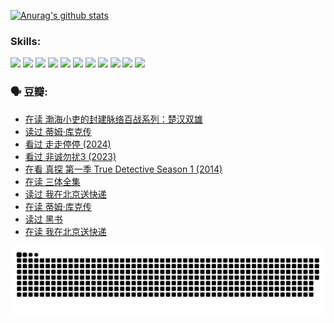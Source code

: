 
[![Anurag's github stats](https://github-readme-stats.vercel.app/api?username=w940853815)](https://github.com/anuraghazra/github-readme-stats)

### Skills:

<code><img height="32" src="https://cdn.jsdelivr.net/npm/simple-icons@v5/icons/python.svg"></code>
<code><img height="32" src="https://cdn.jsdelivr.net/npm/simple-icons@v5/icons/javascript.svg"></code>
<code><img height="32" src="https://cdn.jsdelivr.net/npm/simple-icons@v5/icons/django.svg"></code>
<code><img height="32" src="https://cdn.jsdelivr.net/npm/simple-icons@v5/icons/flask.svg"></code>
<code><img height="32" src="https://cdn.jsdelivr.net/npm/simple-icons@v5/icons/vuetify.svg"></code>
<code><img height="32" src="https://cdn.jsdelivr.net/npm/simple-icons@v5/icons/git.svg"></code>
<code><img height="32" src="https://cdn.jsdelivr.net/npm/simple-icons@v5/icons/docker.svg"></code>
<code><img height="32" src="https://cdn.jsdelivr.net/npm/simple-icons@v5/icons/postgresql.svg"></code>
<code><img height="32" src="https://cdn.jsdelivr.net/npm/simple-icons@v5/icons/elasticsearch.svg"></code>
<code><img height="32" src="https://cdn.jsdelivr.net/npm/simple-icons@v5/icons/macos.svg"></code>
<code><img height="32" src="https://cdn.jsdelivr.net/npm/simple-icons@v5/icons/linux.svg"></code>

### 🗣 豆瓣:

<!-- DOUBAN-ACTIVITIES:START -->
- [在读 渤海小吏的封建脉络百战系列：楚汉双雄](https://www.douban.com/people/136069238/status/4700950146/?_i=24812621)
- [读过 蒂姆·库克传](https://www.douban.com/people/136069238/status/4700949869/?_i=24812621)
- [看过 走走停停‎ (2024)](https://www.douban.com/people/136069238/status/4684430230/?_i=24812621)
- [看过 非诚勿扰3‎ (2023)](https://www.douban.com/people/136069238/status/4676324100/?_i=24812621)
- [在看 真探 第一季 True Detective Season 1‎ (2014)](https://www.douban.com/people/136069238/status/4673382852/?_i=24812621)
- [在读 三体全集](https://www.douban.com/people/136069238/status/4672842521/?_i=24812621)
- [读过 我在北京送快递](https://www.douban.com/people/136069238/status/4672842036/?_i=24812621)
- [在读 蒂姆·库克传](https://www.douban.com/people/136069238/status/4663517053/?_i=24812621)
- [读过 黑书](https://www.douban.com/people/136069238/status/4663516022/?_i=24812621)
- [在读 我在北京送快递](https://www.douban.com/people/136069238/status/4658098365/?_i=24812621)
<!-- DOUBAN-ACTIVITIES:END -->


![Snake animation](https://raw.githubusercontent.com/w940853815/w940853815/output/github-contribution-grid-snake.svg)

<!--
**w940853815/w940853815** is a ✨ _special_ ✨ repository because its `README.md` (this file) appears on your GitHub profile.

Here are some ideas to get you started:

- 🔭 I’m currently working on ...
- 🌱 I’m currently learning ...
- 👯 I’m looking to collaborate on ...
- 🤔 I’m looking for help with ...
- 💬 Ask me about ...
- 📫 How to reach me: ...
- 😄 Pronouns: ...
- ⚡ Fun fact: ...
-->
